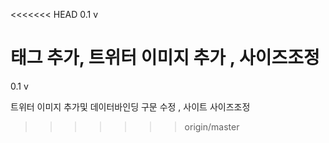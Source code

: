 <<<<<<< HEAD
0.1 v 

태그 추가, 트위터 이미지 추가 , 사이즈조정 
=======
0.1 v

트위터 이미지 추가및 데이터바인딩 구문 수정 , 사이트 사이즈조정 
>>>>>>> origin/master
